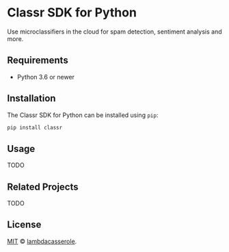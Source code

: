 # Classr SDK for Python
Use microclassifiers in the cloud for spam detection, sentiment analysis and more.

## Requirements

- Python 3.6 or newer

## Installation

The Classr SDK for Python can be installed using `pip`:

```sh
pip install classr
```

## Usage

TODO

## Related Projects

TODO

## License

[MIT](LICENSE) © [lambdacasserole](https://github.com/lambdacasserole).
